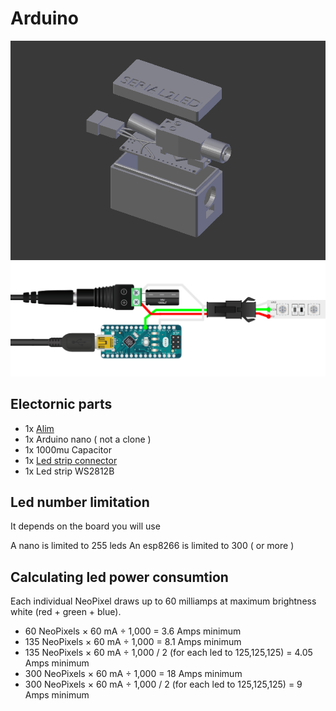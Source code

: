
# Arduino

![arduino-case](../images/arduino-case.png)
![electronic-scheme](../images/electronic-scheme.png)

## Electornic parts

- 1x [Alim](https://www.amazon.fr/gp/product/B06XCMQ212/ref=ppx_yo_dt_b_asin_title_o00_s00?ie=UTF8&psc=1)
- 1x Arduino nano ( not a clone )
- 1x 1000mu Capacitor
- 1x [Led strip connector](https://www.amazon.fr/BTF-LIGHTING-Connectors-WS2812B-WS2811-20pairs/dp/B01DC0KIT2/ref=sr_1_19?__mk_fr_FR=ÅMÅŽÕÑ&keywords=led+strip+connector&qid=1569857203&s=lighting&sr=1-19)
- 1x Led strip WS2812B


## Led number limitation

It depends on the board you will use

A nano is limited to 255 leds
An esp8266 is limited to 300 ( or more )

## Calculating led power consumtion
Each individual NeoPixel draws up to 60 milliamps at maximum brightness white (red + green + blue).

- 60 NeoPixels × 60 mA ÷ 1,000 = 3.6 Amps minimum
- 135 NeoPixels × 60 mA ÷ 1,000 = 8.1 Amps minimum
- 135 NeoPixels × 60 mA ÷ 1,000 / 2 (for each led to 125,125,125) = 4.05 Amps minimum
- 300 NeoPixels × 60 mA ÷ 1,000 = 18 Amps minimum
- 300 NeoPixels × 60 mA ÷ 1,000 / 2 (for each led to 125,125,125) = 9 Amps minimum
